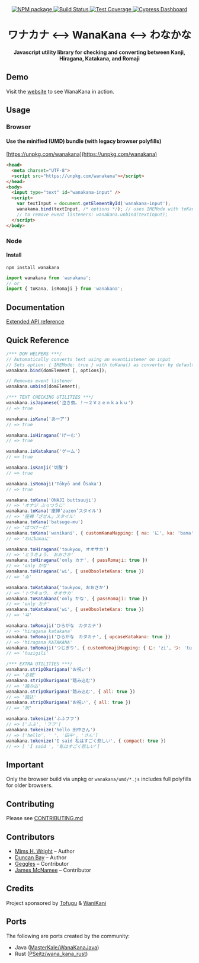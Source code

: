 <div align="center">
  <!-- Npm Version -->
  <a href="https://www.npmjs.com/package/wanakana">
    <img src="https://img.shields.io/npm/v/wanakana.svg" alt="NPM package" />
  </a>
  <!-- Build Status -->
  <a href="https://travis-ci.org/WaniKani/WanaKana">
    <img src="https://img.shields.io/travis/WaniKani/WanaKana.svg" alt="Build Status" />
  </a>
  <!-- Test Coverage -->
  <a href="https://coveralls.io/github/WaniKani/WanaKana">
    <img src="https://img.shields.io/coveralls/WaniKani/WanaKana.svg" alt="Test Coverage" />
  </a>
  <a href="https://dashboard.cypress.io/#/projects/tmdhov/runs">
    <img src="https://img.shields.io/badge/cypress-dashboard-brightgreen.svg" alt="Cypress Dashboard" />
  </a>
</div>

<div align="center">
<h1>ワナカナ &lt;--&gt; WanaKana &lt;--&gt; わなかな</h1>
<h4>Javascript utility library for checking and converting between Kanji, Hiragana, Katakana, and Romaji</h4>
</div>

## Demo

Visit the [website](http://www.wanakana.com) to see WanaKana in action.

## Usage

### Browser

#### Use the minified (UMD) bundle (with legacy browser polyfills)

[https://unpkg.com/wanakana](https://unpkg.com/wanakana)

```html
<head>
  <meta charset="UTF-8">
  <script src="https://unpkg.com/wanakana"></script>
</head>
<body>
  <input type="text" id="wanakana-input" />
  <script>
    var textInput = document.getElementById('wanakana-input');
    wanakana.bind(textInput, /* options */); // uses IMEMode with toKana() as default
    // to remove event listeners: wanakana.unbind(textInput);
  </script>
</body>
```

### Node

#### Install

```shell
npm install wanakana
```

```javascript
import wanakana from 'wanakana';
// or
import { toKana, isRomaji } from 'wanakana';
```

## Documentation

[Extended API reference](http://www.wanakana.com/docs/global.html)

## Quick Reference

```javascript
/*** DOM HELPERS ***/
// Automatically converts text using an eventListener on input
// Sets option: { IMEMode: true } with toKana() as converter by default
wanakana.bind(domElement [, options]);

// Removes event listener
wanakana.unbind(domElement);

/*** TEXT CHECKING UTILITIES ***/
wanakana.isJapanese('泣き虫。！〜２￥ｚｅｎｋａｋｕ')
// => true

wanakana.isKana('あーア')
// => true

wanakana.isHiragana('げーむ')
// => true

wanakana.isKatakana('ゲーム')
// => true

wanakana.isKanji('切腹')
// => true

wanakana.isRomaji('Tōkyō and Ōsaka')
// => true

wanakana.toKana('ONAJI buttsuuji')
// => 'オナジ ぶっつうじ'
wanakana.toKana('座禅‘zazen’スタイル')
// => '座禅「ざぜん」スタイル'
wanakana.toKana('batsuge-mu')
// => 'ばつげーむ'
wanakana.toKana('wanikani', { customKanaMapping: { na: 'に', ka: 'bana' }) });
// => 'わにbanaに'

wanakana.toHiragana('toukyou, オオサカ')
// => 'とうきょう、　おおさか'
wanakana.toHiragana('only カナ', { passRomaji: true })
// => 'only かな'
wanakana.toHiragana('wi', { useObsoleteKana: true })
// => 'ゐ'

wanakana.toKatakana('toukyou, おおさか')
// => 'トウキョウ、　オオサカ'
wanakana.toKatakana('only かな', { passRomaji: true })
// => 'only カナ'
wanakana.toKatakana('wi', { useObsoleteKana: true })
// => 'ヰ'

wanakana.toRomaji('ひらがな　カタカナ')
// => 'hiragana katakana'
wanakana.toRomaji('ひらがな　カタカナ', { upcaseKatakana: true })
// => 'hiragana KATAKANA'
wanakana.toRomaji('つじぎり', { customRomajiMapping: { じ: 'zi', つ: 'tu', り: 'li' }) };
// => 'tuzigili'

/*** EXTRA UTILITIES ***/
wanakana.stripOkurigana('お祝い')
// => 'お祝'
wanakana.stripOkurigana('踏み込む')
// => '踏み込'
wanakana.stripOkurigana('踏み込む', { all: true })
// => '踏込'
wanakana.stripOkurigana('お祝い', { all: true })
// => '祝'

wanakana.tokenize('ふふフフ')
// => ['ふふ', 'フフ']
wanakana.tokenize('hello 田中さん')
// => ['hello', ' ', '田中', 'さん']
wanakana.tokenize('I said 私はすごく悲しい', { compact: true })
// => [ 'I said ', '私はすごく悲しい']
```

## Important

Only the browser build via unpkg or `wanakana/umd/*.js` includes full polyfills for older browsers.

## Contributing

Please see [CONTRIBUTING.md](CONTRIBUTING.md)

## Contributors

* [Mims H. Wright](https://github.com/mimshwright) – Author
* [Duncan Bay](https://github.com/DJTB) – Author
* [Geggles](https://github.com/geggles) – Contributor
* [James McNamee](https://github.com/dotfold) – Contributor

## Credits

Project sponsored by [Tofugu](http://www.tofugu.com) & [WaniKani](http://www.wanikani.com)

## Ports

The following are ports created by the community:

* Java ([MasterKale/WanaKanaJava](https://github.com/MasterKale/WanaKanaJava))
* Rust ([PSeitz/wana_kana_rust](https://github.com/PSeitz/wana_kana_rust))
